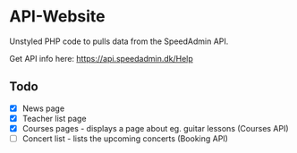 # API-Website
Unstyled PHP code to pulls data from the SpeedAdmin API.

Get API info here: https://api.speedadmin.dk/Help

## Todo

- [x] News page
- [x] Teacher list page
- [x] Courses pages - displays a page about eg. guitar lessons (Courses API)
- [ ] Concert list - lists the upcoming concerts (Booking API)
